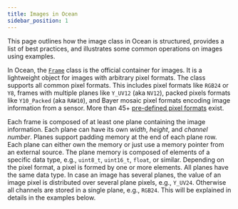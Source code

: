```yaml
---
title: Images in Ocean
sidebar_position: 1
---
```


This page outlines how the image class in Ocean is structured, provides a list of best practices, and illustrates some common operations on images using examples.

In Ocean, the [`Frame`](https://github.com/facebookresearch/ocean/blob/main/impl/ocean/base/Frame.h#L1765) class is the official container for images. It is a lightweight object for images with arbitrary pixel formats. The class supports all common pixel formats. This includes pixel formats like `RGB24` or `Y8`, frames with multiple planes like `Y_UV12` (aka `NV12`), packed pixels formats like `Y10_Packed` (aka `RAW10`), and Bayer mosaic pixel formats encoding image information from a sensor. More than 45+ [pre-defined pixel formats](https://github.com/facebookresearch/ocean/blob/main/impl/ocean/base/Frame.h#L179) exist.

Each frame is composed of at least one plane containing the image information. Each plane can have its own *width*, *height*, and *channel number*. Planes support padding memory at the end of each plane row. Each plane can either own the memory or just use a memory pointer from an external source.
The plane memory is composed of elements of a specific data type, e.g., `uint8_t`, `uint16_t`, `float`, or similar. Depending on the pixel format, a pixel is formed by one or more elements. All planes have the same data type. In case an image has several planes, the value of an image pixel is distributed over several plane pixels, e.g., `Y_UV24`. Otherwise all channels are stored in a single plane, e.g., `RGB24`. This will be explained in details in the examples below.
